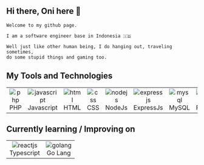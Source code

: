 ## Hi there, Oni here 👋

```
Welcome to my github page.

I am a software engineer base in Indonesia 🇮🇩

Well just like other human being, I do hanging out, traveling sometimes,
do some stupid things and gaming too.
```

## My Tools and Technologies

<table>
  <tr>
    <td align="center">
      <img alt="php" src="https://skillicons.dev/icons?i=php" ><br/>PHP
    </td>
    <td align="center">
      <img alt="javascript" src="https://skillicons.dev/icons?i=javascript" ><br/>Javascript
    </td>
    <td align="center">
      <img alt="html" src="https://skillicons.dev/icons?i=html" ><br/>HTML
    </td>
    <td align="center">
      <img alt="css" src="https://skillicons.dev/icons?i=css" ><br/>CSS
    </td>
    <td align="center">
      <img alt="nodejs" src="https://skillicons.dev/icons?i=nodejs" ><br/>NodeJs
    </td>
    <td align="center">
      <img alt="expressjs" src="https://skillicons.dev/icons?i=express" ><br/>ExpressJs
    </td>
    <td align="center">
      <img alt="mysql" src="https://skillicons.dev/icons?i=mysql" ><br/>MySQL
    </td>
    <td align="center">
      <img alt="postgresql" src="https://skillicons.dev/icons?i=postgres" ><br/>PostgreSQL
    </td>
  </tr>
</table>

## Currently learning / Improving on

<table>
  <tr>
    <td align="center">
      <img alt="reactjs" src="https://skillicons.dev/icons?i=typescript" ><br/>Typescript
    </td>
    <td align="center">
      <img alt="golang" src="https://skillicons.dev/icons?i=go" ><br/>Go Lang
    </td>
  </tr>
</table>

<!--
[![GitHub Streak](http://github-readme-streak-stats.herokuapp.com?user=oniseven&theme=dark)](https://git.io/streak-stats)
**oniseven/oniseven** is a ✨ _special_ ✨ repository because its `README.md` (this file) appears on your GitHub profile.

Here are some ideas to get you started:

- 🔭 I’m currently working on ...
- 🌱 I’m currently learning ...
- 👯 I’m looking to collaborate on ...
- 🤔 I’m looking for help with ...
- 💬 Ask me about ...
- 📫 How to reach me: ...
- 😄 Pronouns: ...
- ⚡ Fun fact: ...
-->
